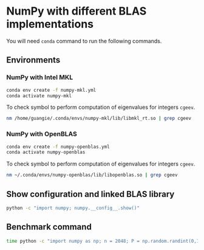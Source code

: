 # NumPy with different BLAS implementations

You will need `conda` command to run the following commands.

## Environments

### NumPy with Intel MKL

```bash
conda env create -f numpy-mkl.yml
conda activate numpy-mkl
```

To check symbol to perform computation of eigenvalues for integers `cgeev`.

```bash
nm /home/guangie/.conda/envs/numpy-mkl/lib/libmkl_rt.so | grep cgeev
```

### NumPy with OpenBLAS

```bash
conda env create -f numpy-openblas.yml
conda activate numpy-openblas
```

To check symbol to perform computation of eigenvalues for integers `cgeev`.

```bash
nm ~/.conda/envs/numpy-openblas/lib/libopenblas.so | grep cgeev
```

## Show configuration and linked BLAS library

```bash
python -c "import numpy; numpy.__config__.show()"
```

## Benchmark command

```bash
time python -c "import numpy as np; n = 2048; P = np.random.randint(0,10,(n,n)); np.linalg.eig(P @ P.T)"
```
